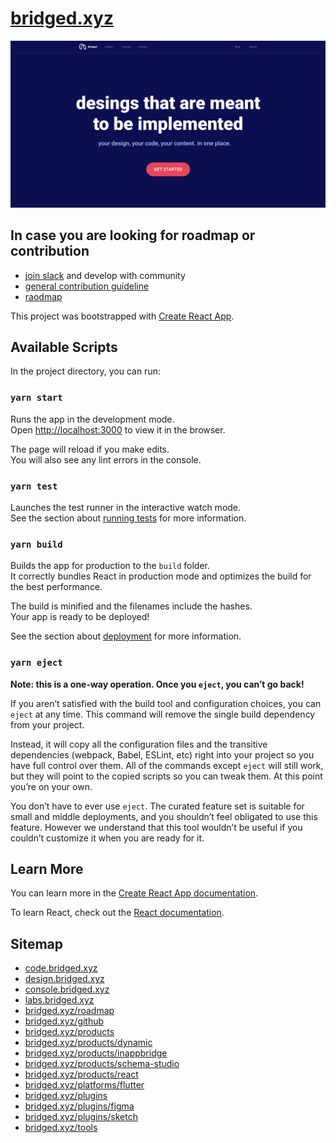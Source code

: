 # [bridged.xyz](https://bridged.xyz/)

![](./docs/readme/images/home-example.png)


## In case you are looking for roadmap or contribution
- [join slack](https://join.slack.com/t/bridgedhq/shared_invite/zt-h9eyanie-U_t2XB1mrzRxcPww306aCA) and develop with community
- [general contribution guideline](https://github.com/bridgedxyz/contributing-and-license)
- [raodmap](https://github.com/bridgedxyz/roadmap)







This project was bootstrapped with [Create React App](https://github.com/facebook/create-react-app).

## Available Scripts

In the project directory, you can run:

### `yarn start`

Runs the app in the development mode.<br />
Open [http://localhost:3000](http://localhost:3000) to view it in the browser.

The page will reload if you make edits.<br />
You will also see any lint errors in the console.

### `yarn test`

Launches the test runner in the interactive watch mode.<br />
See the section about [running tests](https://facebook.github.io/create-react-app/docs/running-tests) for more information.

### `yarn build`

Builds the app for production to the `build` folder.<br />
It correctly bundles React in production mode and optimizes the build for the best performance.

The build is minified and the filenames include the hashes.<br />
Your app is ready to be deployed!

See the section about [deployment](https://facebook.github.io/create-react-app/docs/deployment) for more information.

### `yarn eject`

**Note: this is a one-way operation. Once you `eject`, you can’t go back!**

If you aren’t satisfied with the build tool and configuration choices, you can `eject` at any time. This command will remove the single build dependency from your project.

Instead, it will copy all the configuration files and the transitive dependencies (webpack, Babel, ESLint, etc) right into your project so you have full control over them. All of the commands except `eject` will still work, but they will point to the copied scripts so you can tweak them. At this point you’re on your own.

You don’t have to ever use `eject`. The curated feature set is suitable for small and middle deployments, and you shouldn’t feel obligated to use this feature. However we understand that this tool wouldn’t be useful if you couldn’t customize it when you are ready for it.

## Learn More

You can learn more in the [Create React App documentation](https://facebook.github.io/create-react-app/docs/getting-started).

To learn React, check out the [React documentation](https://reactjs.org/).








## Sitemap
- [code.bridged.xyz](https://code.bridged.xyz)
- [design.bridged.xyz](https://design.bridged.xyz)
- [console.bridged.xyz](https://console.bridged.xyz)
- [labs.bridged.xyz](https://labs.bridged.xyz)
- [bridged.xyz/roadmap](https://bridged.xyz/roadmap)
- [bridged.xyz/github](https://bridged.xyz/github)
- [bridged.xyz/products](https://bridged.xyz/products)
- [bridged.xyz/products/dynamic](https://bridged.xyz/products/dynamic)
- [bridged.xyz/products/inappbridge](https://bridged.xyz/products/inappbridge)
- [bridged.xyz/products/schema-studio](https://bridged.xyz/tools/schema-studio)
- [bridged.xyz/products/react](https://bridged.xyz/products/react)
- [bridged.xyz/platforms/flutter](https://bridged.xyz/platforms/flutter)
- [bridged.xyz/plugins](https://bridged.xyz/plugins)
- [bridged.xyz/plugins/figma](https://bridged.xyz/plugins/figma)
- [bridged.xyz/plugins/sketch](https://bridged.xyz/plugins/sketch)
- [bridged.xyz/tools](https://bridged.xyz/tools)
